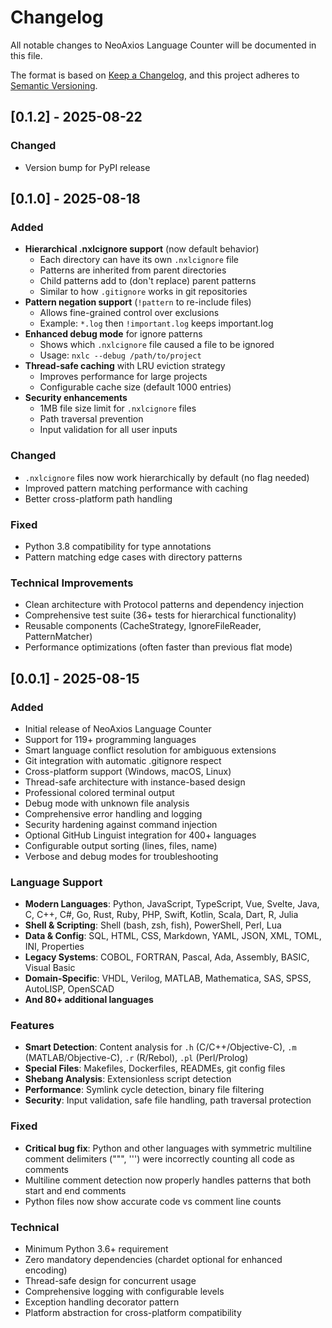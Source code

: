 # Changelog

All notable changes to NeoAxios Language Counter will be documented in this file.

The format is based on [Keep a Changelog](https://keepachangelog.com/en/1.0.0/),
and this project adheres to [Semantic Versioning](https://semver.org/spec/v2.0.0.html).

## [0.1.2] - 2025-08-22

### Changed
- Version bump for PyPI release

## [0.1.0] - 2025-08-18

### Added
- **Hierarchical .nxlcignore support** (now default behavior)
  - Each directory can have its own `.nxlcignore` file
  - Patterns are inherited from parent directories
  - Child patterns add to (don't replace) parent patterns
  - Similar to how `.gitignore` works in git repositories
- **Pattern negation support** (`!pattern` to re-include files)
  - Allows fine-grained control over exclusions
  - Example: `*.log` then `!important.log` keeps important.log
- **Enhanced debug mode** for ignore patterns
  - Shows which `.nxlcignore` file caused a file to be ignored
  - Usage: `nxlc --debug /path/to/project`
- **Thread-safe caching** with LRU eviction strategy
  - Improves performance for large projects
  - Configurable cache size (default 1000 entries)
- **Security enhancements**
  - 1MB file size limit for `.nxlcignore` files
  - Path traversal prevention
  - Input validation for all user inputs

### Changed
- `.nxlcignore` files now work hierarchically by default (no flag needed)
- Improved pattern matching performance with caching
- Better cross-platform path handling

### Fixed
- Python 3.8 compatibility for type annotations
- Pattern matching edge cases with directory patterns

### Technical Improvements
- Clean architecture with Protocol patterns and dependency injection
- Comprehensive test suite (36+ tests for hierarchical functionality)
- Reusable components (CacheStrategy, IgnoreFileReader, PatternMatcher)
- Performance optimizations (often faster than previous flat mode)

## [0.0.1] - 2025-08-15

### Added
- Initial release of NeoAxios Language Counter
- Support for 119+ programming languages
- Smart language conflict resolution for ambiguous extensions
- Git integration with automatic .gitignore respect
- Cross-platform support (Windows, macOS, Linux)
- Thread-safe architecture with instance-based design
- Professional colored terminal output
- Debug mode with unknown file analysis
- Comprehensive error handling and logging
- Security hardening against command injection
- Optional GitHub Linguist integration for 400+ languages
- Configurable output sorting (lines, files, name)
- Verbose and debug modes for troubleshooting

### Language Support
- **Modern Languages**: Python, JavaScript, TypeScript, Vue, Svelte, Java, C, C++, C#, Go, Rust, Ruby, PHP, Swift, Kotlin, Scala, Dart, R, Julia
- **Shell & Scripting**: Shell (bash, zsh, fish), PowerShell, Perl, Lua  
- **Data & Config**: SQL, HTML, CSS, Markdown, YAML, JSON, XML, TOML, INI, Properties
- **Legacy Systems**: COBOL, FORTRAN, Pascal, Ada, Assembly, BASIC, Visual Basic
- **Domain-Specific**: VHDL, Verilog, MATLAB, Mathematica, SAS, SPSS, AutoLISP, OpenSCAD
- **And 80+ additional languages**

### Features
- **Smart Detection**: Content analysis for `.h` (C/C++/Objective-C), `.m` (MATLAB/Objective-C), `.r` (R/Rebol), `.pl` (Perl/Prolog)
- **Special Files**: Makefiles, Dockerfiles, READMEs, git config files
- **Shebang Analysis**: Extensionless script detection
- **Performance**: Symlink cycle detection, binary file filtering
- **Security**: Input validation, safe file handling, path traversal protection

### Fixed
- **Critical bug fix**: Python and other languages with symmetric multiline comment delimiters (""", ''') were incorrectly counting all code as comments
- Multiline comment detection now properly handles patterns that both start and end comments
- Python files now show accurate code vs comment line counts

### Technical
- Minimum Python 3.6+ requirement
- Zero mandatory dependencies (chardet optional for enhanced encoding)
- Thread-safe design for concurrent usage
- Comprehensive logging with configurable levels
- Exception handling decorator pattern
- Platform abstraction for cross-platform compatibility
